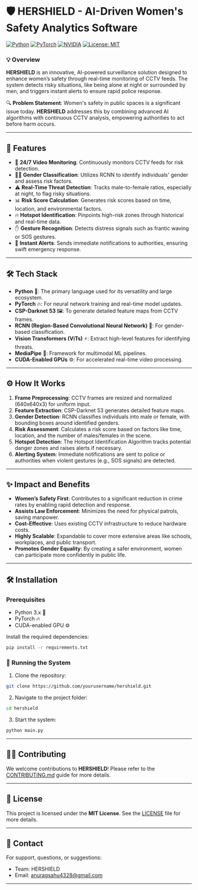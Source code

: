 # 🛡️ HERSHIELD - AI-Driven Women's Safety Analytics Software

[![Python](https://img.shields.io/badge/Python-3.8+-blue.svg)](https://www.python.org/downloads/) 
[![PyTorch](https://img.shields.io/badge/PyTorch-1.8.0-orange.svg)](https://pytorch.org/)
[![NVIDIA](https://img.shields.io/badge/NVIDIA-GPU-green.svg)](https://www.nvidia.com/en-us/)
[![License: MIT](https://img.shields.io/badge/License-MIT-yellow.svg)](https://opensource.org/licenses/MIT)

### 💡 Overview
**HERSHIELD** is an innovative, AI-powered surveillance solution designed to enhance women’s safety through real-time monitoring of CCTV feeds. The system detects risky situations, like being alone at night or surrounded by men, and triggers instant alerts to ensure rapid police response. 

🔍 **Problem Statement**: Women's safety in public spaces is a significant issue today. **HERSHIELD** addresses this by combining advanced AI algorithms with continuous CCTV analysis, empowering authorities to act before harm occurs.

---

## 🚀 Features

- 🎥 **24/7 Video Monitoring**: Continuously monitors CCTV feeds for risk detection.
- 👩‍🦰 **Gender Classification**: Utilizes RCNN to identify individuals' gender and assess risk factors.
- ⚠️ **Real-Time Threat Detection**: Tracks male-to-female ratios, especially at night, to flag risky situations.
- 📊 **Risk Score Calculation**: Generates risk scores based on time, location, and environmental factors.
- 🔥 **Hotspot Identification**: Pinpoints high-risk zones through historical and real-time data.
- ✋ **Gesture Recognition**: Detects distress signals such as frantic waving or SOS gestures.
- 🚨 **Instant Alerts**: Sends immediate notifications to authorities, ensuring swift emergency response.

---

## 🛠️ Tech Stack

- **Python** 🐍: The primary language used for its versatility and large ecosystem.
- **PyTorch** 🔥: For neural network training and real-time model updates.
- **CSP-Darknet 53** 🖼️: To generate detailed feature maps from CCTV frames.
- **RCNN (Region-Based Convolutional Neural Network)** 👤: For gender-based classification.
- **Vision Transformers (ViTs)** ⚡: Extract high-level features for identifying threats.
- **MediaPipe** 🎥: Framework for multimodal ML pipelines.
- **CUDA-Enabled GPUs** ⚙️: For accelerated real-time video processing.

---

## ⚙️ How It Works

1. **Frame Preprocessing**: CCTV frames are resized and normalized (640x640x3) for uniform input.
2. **Feature Extraction**: CSP-Darknet 53 generates detailed feature maps.
3. **Gender Detection**: RCNN classifies individuals into male or female, with bounding boxes around identified genders.
4. **Risk Assessment**: Calculates a risk score based on factors like time, location, and the number of males/females in the scene.
5. **Hotspot Detection**: The Hotspot Identification Algorithm tracks potential danger zones and raises alerts if necessary.
6. **Alerting System**: Immediate notifications are sent to police or authorities when violent gestures (e.g., SOS signals) are detected.

---

## ✨ Impact and Benefits

- **Women’s Safety First**: Contributes to a significant reduction in crime rates by enabling rapid detection and response.
- **Assists Law Enforcement**: Minimizes the need for physical patrols, saving manpower.
- **Cost-Effective**: Uses existing CCTV infrastructure to reduce hardware costs.
- **Highly Scalable**: Expandable to cover more extensive areas like schools, workplaces, and public transport.
- **Promotes Gender Equality**: By creating a safer environment, women can participate more confidently in public life.

---

## 🛠️ Installation

### Prerequisites
- Python 3.x 🐍
- PyTorch 🔥
- CUDA-enabled GPU ⚙️

Install the required dependencies:

```bash
pip install -r requirements.txt
```

### 🚀 Running the System

1. Clone the repository:

```bash
git clone https://github.com/yourusername/hershield.git
```

2. Navigate to the project folder:

```bash
cd hershield
```

3. Start the system:

```bash
python main.py
```

---

## 👨‍💻 Contributing

We welcome contributions to **HERSHIELD**! Please refer to the [CONTRIBUTING.md](CONTRIBUTING.md) guide for more details.

---

## 📝 License

This project is licensed under the **MIT License**. See the [LICENSE](LICENSE) file for more details.

---

## 📧 Contact

For support, questions, or suggestions:

- Team: HERSHIELD
- Email: anuragsahu4328@gmail.com

---

